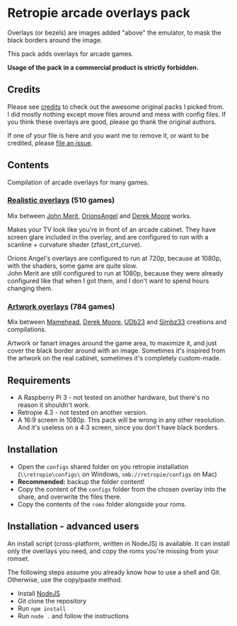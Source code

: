 # Retropie arcade overlays pack

Overlays (or bezels) are images added "above" the emulator, to mask the black borders around the image.

This pack adds overlays for arcade games.

**Usage of the pack in a commercial product is strictly forbidden.**

## Credits

Please see [credits](CREDITS.md) to check out the awesome original packs I picked from.  
I did mostly nothing except move files around and mess with config files. If you think these overlays are good, please go thank the original authors.

If one of your file is here and you want me to remove it, or want to be credited, please [file an issue](https://github.com/cosmo0/retropie-arcade-overlays/issues).

## Contents

Compilation of arcade overlays for many games.

### [Realistic overlays](overlays-realistic/) (510 games)

Mix between [John Merit](https://forums.libretro.com/t/arcade-overlays/4084/), [OrionsAngel](https://www.youtube.com/orionsangel) and [Derek Moore](https://www.youtube.com/user/oldstarscream) works.

Makes your TV look like you're in front of an arcade cabinet. They have screen glare included in the overlay, and are configured to run with a scanline + curvature shader (zfast_crt_curve).

Orions Angel's overlays are configured to run at 720p, because at 1080p, with the shaders, some game are quite slow.  
John Merit are still configured to run at 1080p, because they were already configured like that when I got them, and I don't want to spend hours changing them.

### [Artwork overlays](overlays-artworks/) (784 games)

Mix between [Mamehead](https://forums.libretro.com/t/arcade-overlays/4084/284), [Derek Moore](https://www.youtube.com/user/oldstarscream), [UDb23](https://github.com/UDb23/rpie-ovl) and [Simbz33](https://github.com/simbz33/retropie-overlay) creations and compilations.

Artwork or fanart images around the game area, to maximize it, and just cover the black border around with an image. Sometimes it's inspired from the artwork on the real cabinet, sometimes it's completely custom-made.

## Requirements

- A Raspberry Pi 3 - not tested on another hardware, but there's no reason it shouldn't work.
- Retropie 4.3 - not tested on another version.
- A 16:9 screen in 1080p. This pack will be wrong in any other resolution. And it's useless on a 4:3 screen, since you don't have black borders.

## Installation

- Open the `configs` shared folder on you retropie installation (`\\retropie\configs\` on Windows, `smb://retropie/configs` on Mac)
- **Recommended:** backup the folder content!
- Copy the content of the `configs` folder from the chosen overlay into the share, and overwrite the files there.
- Copy the contents of the `roms` folder alongside your roms.

## Installation - advanced users

An install script (cross-platform, written in NodeJS) is available. It can install only the overlays you need, and copy the roms you're missing from your romset.

The following steps assume you already know how to use a shell and Git. Otherwise, use the copy/paste method.

- Install [NodeJS](http://nodejs.org)
- Git clone the repository
- Run `npm install`
- Run `node .` and follow the instructions